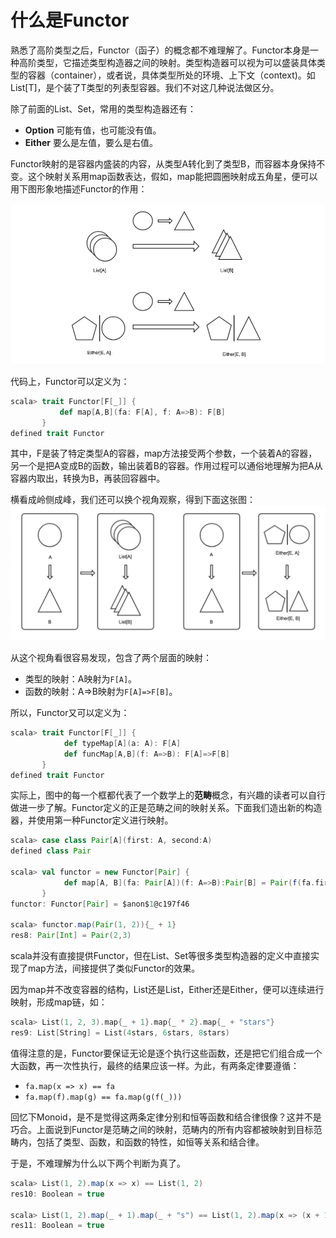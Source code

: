 # 什么是Functor

熟悉了高阶类型之后，Functor（函子）的概念都不难理解了。Functor本身是一种高阶类型，它描述类型构造器之间的映射。类型构造器可以视为可以盛装具体类型的容器（container），或者说，具体类型所处的环境、上下文（context)。如List[T]，是个装了T类型的列表型容器。我们不对这几种说法做区分。

除了前面的List、Set，常用的类型构造器还有：

* **Option** 可能有值，也可能没有值。
* **Either** 要么是左值，要么是右值。

Functor映射的是容器内盛装的内容，从类型A转化到了类型B，而容器本身保持不变。这个映射关系用map函数表达，假如，map能把圆圈映射成五角星，便可以用下图形象地描述Functor的作用：

![functor](../imgs/functor_1.png)

代码上，Functor可以定义为：
```scala
scala> trait Functor[F[_]] {
           def map[A,B](fa: F[A], f: A=>B): F[B]
       }
defined trait Functor
```
其中，F是装了特定类型A的容器，map方法接受两个参数，一个装着A的容器，另一个是把A变成B的函数，输出装着B的容器。作用过程可以通俗地理解为把A从容器内取出，转换为B，再装回容器中。

横看成岭侧成峰，我们还可以换个视角观察，得到下面这张图：
![functor](../imgs/functor_2.png)

从这个视角看很容易发现，包含了两个层面的映射：

* 类型的映射：A映射为`F[A]`。
* 函数的映射：A=>B映射为`F[A]=>F[B]`。

所以，Functor又可以定义为：
```scala
scala> trait Functor[F[_]] {
            def typeMap[A](a: A): F[A]
            def funcMap[A,B](f: A=>B): F[A]=>F[B]
       }
defined trait Functor
```
实际上，图中的每一个框都代表了一个数学上的**范畴**概念，有兴趣的读者可以自行做进一步了解。Functor定义的正是范畴之间的映射关系。下面我们造出新的构造器，并使用第一种Functor定义进行映射。

```scala
scala> case class Pair[A](first: A, second:A)
defined class Pair

scala> val functor = new Functor[Pair] {
            def map[A, B](fa: Pair[A])(f: A=>B):Pair[B] = Pair(f(fa.first), f(fa.second))
       }
functor: Functor[Pair] = $anon$1@c197f46

scala> functor.map(Pair(1, 2)){_ + 1}
res8: Pair[Int] = Pair(2,3)

```

scala并没有直接提供Functor，但在List、Set等很多类型构造器的定义中直接实现了map方法，间接提供了类似Functor的效果。

因为map并不改变容器的结构，List还是List，Either还是Either，便可以连续进行映射，形成map链，如：
```scala
scala> List(1, 2, 3).map{_ + 1}.map{_ * 2}.map{_ + "stars"}
res9: List[String] = List(4stars, 6stars, 8stars)
```

值得注意的是，Functor要保证无论是逐个执行这些函数，还是把它们组合成一个大函数，再一次性执行，最终的结果应该一样。为此，有两条定律要遵循：
* `fa.map(x => x) == fa`
* `fa.map(f).map(g) == fa.map(g(f(_)))`

回忆下Monoid，是不是觉得这两条定律分别和恒等函数和结合律很像？这并不是巧合。上面说到Functor是范畴之间的映射，范畴内的所有内容都被映射到目标范畴内，包括了类型、函数，和函数的特性，如恒等关系和结合律。

于是，不难理解为什么以下两个判断为真了。

```scala
scala> List(1, 2).map(x => x) == List(1, 2)
res10: Boolean = true

scala> List(1, 2).map(_ + 1).map(_ + "s") == List(1, 2).map(x => (x + 1) + "s")
res11: Boolean = true
```
